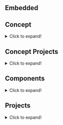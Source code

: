 ## Embedded

## Concept
<details>
<summary>Click to expand!</summary>
   
   [- INO-EEPROM](https://github.com/Dushyantsingh-ds/embedded/blob/main/Projects/INO-EEPROM.md) <br>
   
</details>   

## Concept Projects
<details>
<summary>Click to expand!</summary>
   
[- Finding I2C connected devices](https://github.com/Dushyantsingh-ds/dotnet-api/blob/main/README.md) </br>
[- I2C connect 20x4 LCD(LiquidCrystalDisplay) ](https://github.com/Dushyantsingh-ds/embedded/blob/main/Projects/I2C%20connect%2020x4%20LCD(LiquidCrystalDisplay)%20with%20Ardunio.md  )  </br>
[- I2C connect 4 Button Keypad with Ardunio]( https://github.com/Dushyantsingh-ds/embedded/blob/main/Projects/I2C%20connect%204%20Button%20Keypad%20with%20Ardunio.md )</br>
[- Serial communication with Voltage & Current Sensor ](https://github.com/Dushyantsingh-ds/embedded/blob/main/Projects/Serial%20communication%20with%20Voltage%20%26%20Current%20Sensor%20Mega%202650.md  )  </br>
[- Simple On-OFF push button with LED ]( https://github.com/Dushyantsingh-ds/embedded/blob/main/Projects/Simple%20On-OFF%20push%20button%20with%20LED.md)  </br>
 [- Single phase Square Wave Generator Up to 1MHz](https://github.com/Dushyantsingh-ds/embedded/blob/main/Projects/Square%20Wave%20Generator%20Up%20to%201MHz%20.md)</br>
  [- Using Arduino board as ISP to program ATmega328 IC without a crystal](https://github.com/Dushyantsingh-ds/embedded/blob/main/Projects/Boot%20Atmega328%20with%20ISP%20to%20program%20ATmega328%20IC%20without%20a%20crystal.md)</br>
  [- Method 2- Boot Atmega328 with ISP to program ATmega328 IC with a crystal.md](https://github.com/Dushyantsingh-ds/embedded/blob/main/Projects/Method%202-%20Boot%20Atmega328%20with%20ISP%20to%20program%20ATmega328%20IC%20with%20a%20crystal.md)</br>
   [- Differential Input Signal Circuit - 12v to 5v.md](https://github.com/Dushyantsingh-ds/embedded/blob/main/Projects/Differential%20Input%20Signal%20Circuit%20%20-%2012v%20to%205v.md)</br>
      [- ULN2003 for 12v relay and MCU controlled - 5v to 12v.md](https://github.com/Dushyantsingh-ds/embedded/blob/main/Projects/ULN2003%20for%2012v%20relay%20and%20MCU%20controlled.md)</br>
</details>  

## Components
<details>
<summary>Click to expand!</summary>
   
### PHOTOCOUPLER/OCTOCOUPLER : Isolation
   
| Name | Pins | Input Pins | Output pins | Oprating Volts | Amps| ANODE/CATHODE/EMITTER/COLLECTOR/GATE |
| :--- | :---:|  :---:     |  :---:      |  :---:         | :---: |          :---:                      |
| TLP281 | 4  |   2        |     2       | 5 V-dc AN-CA   | 300 mah| 5-9 v-dc / EM-CL |
| TLP281-4 | 16 | 8 | 8 | 5V-dc AN-CA |  300 mah | 5-9 v-dc / EM-CL   |
   
### Driver IC: Motor Driver/ Realy Driver : 

| Name | Pins | Input Pins | Output pins | Oprating Volts | Amps| ANODE/CATHODE/EMITTER/COLLECTOR/GATE |
| :--- | :---:|  :---:     |  :---:      |  :---:         | :---: |          :---:                      |
| ULN2003 | 16  |   8       |     8       | 5 V-dc AN-CA   | 500 mah| 5-9 v-dc / EM-CL |
| ULN2803APG | 16  |   8       |     8       | 5 V-dc AN-CA   | 500 mah| 5-9 v-dc / EM-CL |

### I2C IC | Communcation IC/ IO expender 
| Name | Pins | Input Pins | Output pins | Oprating Volts | 
| :--- | :---:|  :---:     |  :---:      |  :---:         |
| PCF8574 | 16  |   8       |    4      | 5 V-dc AN-CA   |
   
   
   
</details>
   
   
## Projects
<details>
<summary>Click to expand!</summary>
  
### 1. IoT projects
   - Smart Agriculture System
   - Home Automation System.
   - Smart Garage Door 
   - Air Pollution Monitoring System
   - Smart Parking System
   - Smart Gas Leakage Detector Bot
   - Streetlight Monitoring System
   - Liquid Level Monitoring System
   - Smart Irrigation System
   - Mining Worker Safety Helmet
   - Covid face mask detection

### 2. Embedded Programming
   - Plc programming
   - HMI programming
   - Custom microcontroller circuits
   - VFD 
   - Encoders
   - wireless connectivity
   - I/O cards

### 3. Semiconductor
   - Single Phase Converter & Inverter
   - Three Phase Converter & Inverter
   - Solar Controller
   - DC controllers
   - Chargers

</details>
   
